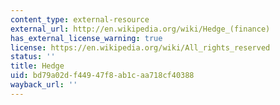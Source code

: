 ```yaml
---
content_type: external-resource
external_url: http://en.wikipedia.org/wiki/Hedge_(finance)
has_external_license_warning: true
license: https://en.wikipedia.org/wiki/All_rights_reserved
status: ''
title: Hedge
uid: bd79a02d-f449-47f8-ab1c-aa718cf40388
wayback_url: ''
---
```


